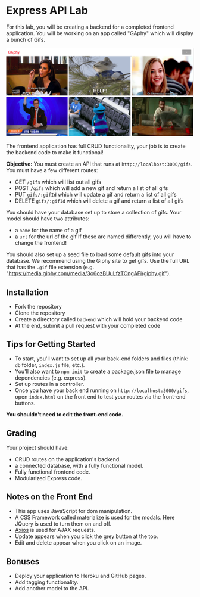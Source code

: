 # Express API Lab

For this lab, you will be creating a backend for a completed frontend application. You will be working on an app called "GAphy" which will display a bunch of Gifs. 

![](images/gaphy.png)

The frontend application has full CRUD functionality, your job is to create the backend code to make it functional!

**Objective:** You must create an API that runs at `http://localhost:3000/gifs`. You must have a few different routes:

* GET `/gifs` which will list out all gifs
* POST `/gifs` which will add a new gif and return a list of all gifs
* PUT `gifs/:gifId` which will update a gif and return a list of all gifs
* DELETE `gifs/:gifId` which will delete a gif and return a list of all gifs

You should have your database set up to store a collection of gifs. Your model should have two attributes:
* a `name` for the name of a gif
* a `url` for the url of the gif
If these are named differently, you will have to change the frontend!

You should also set up a seed file to load some default gifs into your database. We recommend using the Giphy site to get gifs. Use the full URL that has the `.gif` file extension (e.g. "https://media.giphy.com/media/3o6ozBUuLfzTCngAFi/giphy.gif").

## Installation
* Fork the repository
* Clone the repository
* Create a directory called `backend` which will hold your backend code
* At the end, submit a pull request with your completed code

## Tips for Getting Started

* To start, you'll want to set up all your back-end folders and files (think: `db` folder, `index.js` file, etc.).
* You'll also want to `npm init` to create a package.json file to manage dependencies (e.g. express).
* Set up routes in a controller.
* Once you have your back end running on `http://localhost:3000/gifs`, open `index.html` on the front end to test your routes via the front-end buttons.

**You shouldn't need to edit the front-end code.**

## Grading

Your project should have:
* CRUD routes on the application's backend.
* a connected database, with a fully functional model.
* Fully functional frontend code.
* Modularized Express code.

## Notes on the Front End
* This app uses JavaScript for dom manipulation.
* A CSS Framework called materialize is used for the modals. Here JQuery is used to turn them on and off.
* [Axios](https://github.com/axios/axios) is used for AJAX requests.
* Update appears when you click the grey button at the top.
* Edit and delete appear when you click on an image. 

## Bonuses
* Deploy your application to Heroku and GitHub pages.
* Add tagging functionality.
* Add another model to the API. 
